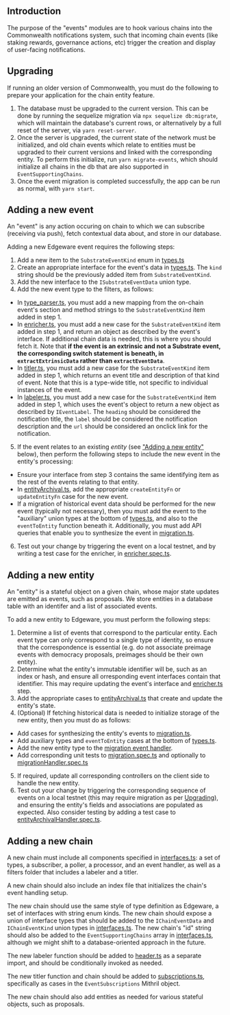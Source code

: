 ## Introduction

The purpose of the "events" modules are to hook various chains into the Commonwealth notifications system, such that incoming chain events (like staking rewards, governance actions, etc) trigger the creation and display of user-facing notifications.

## Upgrading

If running an older version of Commonwealth, you must do the following to prepare your application for the chain entity feature.

1. The database must be upgraded to the current version. This can be done by running the sequelize migration via `npx sequelize db:migrate`, which will maintain the database's current rows, or alternatively by a full reset of the server, via `yarn reset-server`.
2. Once the server is upgraded, the current state of the network must be initialized, and old chain events which relate to entities must be upgraded to their current versions and linked with the corresponding entity. To perform this initialize, run `yarn migrate-events`, which should initialize all chains in the db that are also supported in `EventSupportingChains`.
3. Once the event migration is completed successfully, the app can be run as normal, with `yarn start`.

## Adding a new event

An "event" is any action occuring on chain to which we can subscribe (receiving via push), fetch contextual data about, and store in our database.

Adding a new Edgeware event requires the following steps:

1. Add a new item to the `SubstrateEventKind` enum in [types.ts](edgeware/types.ts)
2. Create an appropriate interface for the event's data in [types.ts](edgeware/types.ts). The `kind` string should be the previously added item from `SubstrateEventKind`.
3. Add the new interface to the `ISubstrateEventData` union type.
4. Add the new event type to the filters, as follows:
  * In [type_parser.ts](edgeware/filters/type_parser.ts), you must add a new mapping from the on-chain event's section and method strings to the `SubstrateEventKind` item added in step 1.
  * In [enricher.ts](edgeware/filters/enricher.ts), you must add a new case for the `SubstrateEventKind` item added in step 1, and return an object as described by the event's interface. If additional chain data is needed, this is where you should fetch it. Note that **if the event is an extrinsic and not a Substrate event, the corresponding switch statement is beneath, in `extractExtrinsicData` rather than `extractEventData`**.
  * In [titler.ts](edgeware/filters/titler.ts), you must add a new case for the `SubstrateEventKind` item added in step 1, which returns an event title and description of that kind of event. Note that this is a type-wide title, not specific to individual instances of the event.
  * In [labeler.ts](edgeware/filters/labeler.ts), you must add a new case for the `SubstrateEventKind` item added in step 1, which uses the event's object to return a new object as described by `IEventLabel`. The `heading` should be considered the notification title, the `label` should be considered the notification description and the `url` should be considered an onclick link for the notification.
5. If the event relates to an existing _entity_ (see ["Adding a new entity"](#Adding-a-new-entity) below), then perform the following steps to include the new event in the entity's processing:
  * Ensure your interface from step 3 contains the same identifying item as the rest of the events relating to that entity.
  * In [entityArchival.ts](../../server/eventHandlers/edgeware/entityArchival.ts), add the appropriate `createEntityFn` or `updateEntityFn` case for the new event.
  * If a migration of historical event data should be performed for the new event (typically not necessary), then you must add the event to the "auxiliary" union types at the bottom of [types.ts](edgeware/types.ts), and also to the `eventToEntity` function beneath it. Additionally, you must add API queries that enable you to synthesize the event in [migration.ts](edgeware/migration.ts).
6. Test out your change by triggering the event on a local testnet, and by writing a test case for the enricher, in [enricher.spec.ts](../../test/unit/events/edgeware/enricher.spec.ts).

## Adding a new entity

An "entity" is a stateful object on a given chain, whose major state updates are emitted as events, such as proposals. We store entities in a database table with an identifer and a list of associated events.

To add a new entity to Edgeware, you must perform the following steps:

1. Determine a list of events that correspond to the particular entity. Each event type can only correspond to a single type of identity, so ensure that the correspondence is essential (e.g. do not associate preimage events with democracy proposals, preimages should be their own entity).
2. Determine what the entity's immutable identifier will be, such as an index or hash, and ensure all orresponding event interfaces contain that identifier. This may require updating the event's interface and [enricher.ts](edgeware/filters/enricher.ts) step.
3. Add the appropriate cases to [entityArchival.ts](../../server/eventHandlers/edgeware/entityArchival.ts) that create and update the entity's state.
4. (Optional) If fetching historical data is needed to initialize storage of the new entity, then you must do as follows:
  * Add cases for synthesizing the entity's events to [migration.ts](edgeware/migration.ts).
  * Add auxiliary types and `eventToEntity` cases at the bottom of [types.ts](edgeware/types.ts).
  * Add the new entity type to the [migration event handler](../../server/eventHandlers/edgeware/migration.ts).
  * Add corresponding unit tests to [migration.spec.ts](../../test/unit/events/edgeware/migration.spec.ts) and optionally to [migrationHandler.spec.ts](../../test/unit/events/edgeware/migrationHandler.spec.ts)
5. If required, update all corresponding controllers on the client side to handle the new entity.
6. Test out your change by triggering the corresponding sequence of events on a local testnet (this may require migration as per [Upgrading](#Upgrading)), and ensuring the entity's fields and associations are populated as expected. Also consider testing by adding a test case to [entityArchivalHandler.spec.ts](../../test/unit/events/edgeware/entityArchivalHandler.spec.ts).

## Adding a new chain

A new chain must include all components specified in [interfaces.ts](interfaces.ts): a set of types, a subscriber, a poller, a processor, and an event handler, as well as a filters folder that includes a labeler and a titler.

A new chain should also include an index file that initializes the chain's event handling setup.

The new chain should use the same style of type definition as Edgeware, a set of interfaces with string enum kinds. The new chain should expose a union of interface types that should be added to the `IChainEventData` and `IChainEventKind` union types in [interfaces.ts](interfaces.ts). The new chain's "id" string should also be added to the `EventSupportingChains` array in [interfaces.ts](interfaces.ts), although we might shift to a database-oriented approach in the future.

The new labeler function should be added to [header.ts](../../client/scripts/views/components/header.ts) as a separate import, and should be conditionally invoked as needed.

The new titler function and chain should be added to [subscriptions.ts](../../client/scripts/view/pages/subscriptions.ts), specifically as cases in the `EventSubscriptions` Mithril object.

The new chain should also add entities as needed for various stateful objects, such as proposals.